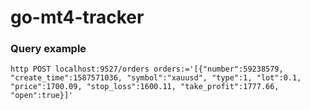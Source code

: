# go-mt4-tracker

### Query example

```
http POST localhost:9527/orders orders:='[{"number":59238579, "create_time":1587571036, "symbol":"xauusd", "type":1, "lot":0.1, "price":1700.09, "stop_loss":1600.11, "take_profit":1777.66, "open":true}]'
```
